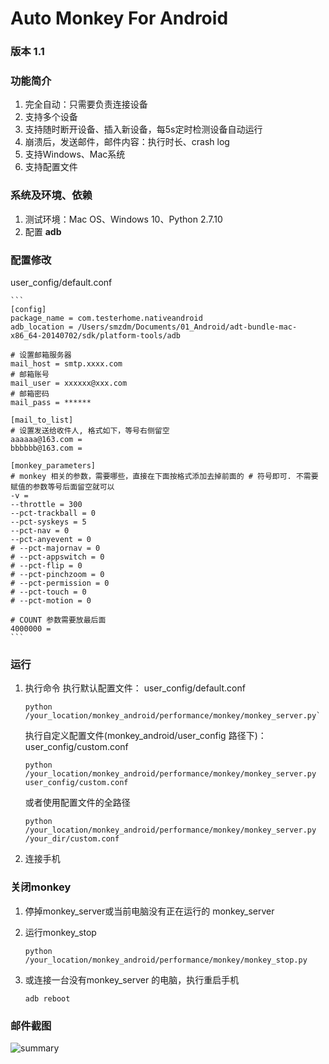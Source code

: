 # Auto Monkey For Android #

### 版本 1.1

### 功能简介 ###
1. 完全自动：只需要负责连接设备
2. 支持多个设备
3. 支持随时断开设备、插入新设备，每5s定时检测设备自动运行
4. 崩溃后，发送邮件，邮件内容：执行时长、crash log
5. 支持Windows、Mac系统
6. 支持配置文件

### 系统及环境、依赖 ###
1. 测试环境：Mac OS、Windows 10、Python 2.7.10
2. 配置 **adb**

### 配置修改 ###
user_config/default.conf

    ```
    [config]
    package_name = com.testerhome.nativeandroid
    adb_location = /Users/smzdm/Documents/01_Android/adt-bundle-mac-x86_64-20140702/sdk/platform-tools/adb

    # 设置邮箱服务器
    mail_host = smtp.xxxx.com
    # 邮箱账号
    mail_user = xxxxxx@xxx.com
    # 邮箱密码
    mail_pass = ******

    [mail_to_list]
    # 设置发送给收件人, 格式如下，等号右侧留空
    aaaaaa@163.com =
    bbbbbb@163.com =

    [monkey_parameters]
    # monkey 相关的参数，需要哪些，直接在下面按格式添加去掉前面的 # 符号即可. 不需要赋值的参数等号后面留空就可以
    -v =
    --throttle = 300
    --pct-trackball = 0
    --pct-syskeys = 5
    --pct-nav = 0
    --pct-anyevent = 0
    # --pct-majornav = 0
    # --pct-appswitch = 0
    # --pct-flip = 0
    # --pct-pinchzoom = 0
    # --pct-permission = 0
    # --pct-touch = 0
    # --pct-motion = 0

    # COUNT 参数需要放最后面
    4000000 =
    ```

### 运行 ###

1. 执行命令
    执行默认配置文件： user_config/default.conf

    ```shell
    python /your_location/monkey_android/performance/monkey/monkey_server.py`
    ```
    执行自定义配置文件(monkey_android/user_config 路径下)：user_config/custom.conf

    ```shell
    python /your_location/monkey_android/performance/monkey/monkey_server.py user_config/custom.conf
    ```
    或者使用配置文件的全路径
    ```shell
    python /your_location/monkey_android/performance/monkey/monkey_server.py /your_dir/custom.conf
    ```
2. 连接手机

### 关闭monkey ###

1. 停掉monkey_server或当前电脑没有正在运行的 monkey_server
2. 运行monkey_stop

    ```shell
    python /your_location/monkey_android/performance/monkey/monkey_stop.py
    ```
3. 或连接一台没有monkey_server 的电脑，执行重启手机

    ```shell
    adb reboot
    ```


### 邮件截图 ###
<img alt="summary" src="https://github.com/wangyunshuai/monkey_android/blob/master/performance/img/mail.png">


